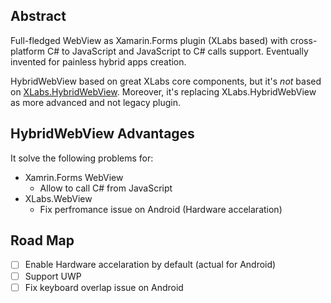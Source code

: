 ## Abstract
Full-fledged WebView as Xamarin.Forms plugin (XLabs based) with cross-platform C# to JavaScript and JavaScript to C# calls support. Eventually invented for painless hybrid apps creation.

HybridWebView based on great XLabs core components, but it's _not_ based on [XLabs.HybridWebView](https://github.com/XLabs/Xamarin-Forms-Labs/wiki/HybridWebView). Moreover, it's replacing XLabs.HybridWebView as more advanced and not legacy plugin.

## HybridWebView Advantages
It solve the following problems for:

- Xamrin.Forms WebView
  - Allow to call C# from JavaScript
- XLabs.WebView
  - Fix perfromance issue on Android (Hardware accelaration)

## Road Map

- [ ] Enable Hardware accelaration by default (actual for Android)
- [ ] Support UWP
- [ ] Fix keyboard overlap issue on Android
